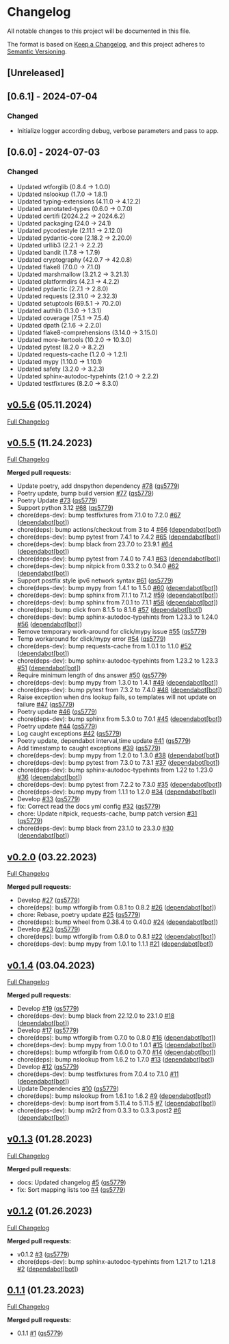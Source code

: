 <!-- markdownlint-configure-file { "MD024": false } -->
# Changelog

All notable changes to this project will be documented in this file.

The format is based on [Keep a Changelog](https://keepachangelog.com/en/1.1.0/),
and this project adheres to [Semantic Versioning](https://semver.org/spec/v2.0.0.html).

## [Unreleased]

## [0.6.1] - 2024-07-04

### Changed

- Initialize logger according debug, verbose parameters and pass to app.

## [0.6.0] - 2024-07-03

### Changed

- Updated wtforglib (0.8.4 -> 1.0.0)
- Updated nslookup (1.7.0 -> 1.8.1)
- Updated typing-extensions (4.11.0 -> 4.12.2)
- Updated annotated-types (0.6.0 -> 0.7.0)
- Updated certifi (2024.2.2 -> 2024.6.2)
- Updated packaging (24.0 -> 24.1)
- Updated pycodestyle (2.11.1 -> 2.12.0)
- Updated pydantic-core (2.18.2 -> 2.20.0)
- Updated urllib3 (2.2.1 -> 2.2.2)
- Updated bandit (1.7.8 -> 1.7.9)
- Updated cryptography (42.0.7 -> 42.0.8)
- Updated flake8 (7.0.0 -> 7.1.0)
- Updated marshmallow (3.21.2 -> 3.21.3)
- Updated platformdirs (4.2.1 -> 4.2.2)
- Updated pydantic (2.7.1 -> 2.8.0)
- Updated requests (2.31.0 -> 2.32.3)
- Updated setuptools (69.5.1 -> 70.2.0)
- Updated authlib (1.3.0 -> 1.3.1)
- Updated coverage (7.5.1 -> 7.5.4)
- Updated dpath (2.1.6 -> 2.2.0)
- Updated flake8-comprehensions (3.14.0 -> 3.15.0)
- Updated more-itertools (10.2.0 -> 10.3.0)
- Updated pytest (8.2.0 -> 8.2.2)
- Updated requests-cache (1.2.0 -> 1.2.1)
- Updated mypy (1.10.0 -> 1.10.1)
- Updated safety (3.2.0 -> 3.2.3)
- Updated sphinx-autodoc-typehints (2.1.0 -> 2.2.2)
- Updated testfixtures (8.2.0 -> 8.3.0)

## [v0.5.6](https://github.com/wtfo-guru/dynaddrmgr/tree/v0.5.6) (05.11.2024)

[Full Changelog](https://github.com/wtfo-guru/dynaddrmgr/compare/v0.5.5...v0.5.6)

## [v0.5.5](https://github.com/wtfo-guru/dynaddrmgr/tree/v0.5.5) (11.24.2023)

[Full Changelog](https://github.com/wtfo-guru/dynaddrmgr/compare/v0.2.0...v0.5.5)

**Merged pull requests:**

- Update poetry, add dnspython dependency [\#78](https://github.com/wtfo-guru/dynaddrmgr/pull/78) ([qs5779](https://github.com/qs5779))
- Poetry update, bump build version [\#77](https://github.com/wtfo-guru/dynaddrmgr/pull/77) ([qs5779](https://github.com/qs5779))
- Poetry Update [\#73](https://github.com/wtfo-guru/dynaddrmgr/pull/73) ([qs5779](https://github.com/qs5779))
- Support python 3.12 [\#68](https://github.com/wtfo-guru/dynaddrmgr/pull/68) ([qs5779](https://github.com/qs5779))
- chore\(deps-dev\): bump testfixtures from 7.1.0 to 7.2.0 [\#67](https://github.com/wtfo-guru/dynaddrmgr/pull/67) ([dependabot[bot]](https://github.com/apps/dependabot))
- chore\(deps\): bump actions/checkout from 3 to 4 [\#66](https://github.com/wtfo-guru/dynaddrmgr/pull/66) ([dependabot[bot]](https://github.com/apps/dependabot))
- chore\(deps-dev\): bump pytest from 7.4.1 to 7.4.2 [\#65](https://github.com/wtfo-guru/dynaddrmgr/pull/65) ([dependabot[bot]](https://github.com/apps/dependabot))
- chore\(deps-dev\): bump black from 23.7.0 to 23.9.1 [\#64](https://github.com/wtfo-guru/dynaddrmgr/pull/64) ([dependabot[bot]](https://github.com/apps/dependabot))
- chore\(deps-dev\): bump pytest from 7.4.0 to 7.4.1 [\#63](https://github.com/wtfo-guru/dynaddrmgr/pull/63) ([dependabot[bot]](https://github.com/apps/dependabot))
- chore\(deps-dev\): bump nitpick from 0.33.2 to 0.34.0 [\#62](https://github.com/wtfo-guru/dynaddrmgr/pull/62) ([dependabot[bot]](https://github.com/apps/dependabot))
- Support postfix style ipv6 network syntax [\#61](https://github.com/wtfo-guru/dynaddrmgr/pull/61) ([qs5779](https://github.com/qs5779))
- chore\(deps-dev\): bump mypy from 1.4.1 to 1.5.0 [\#60](https://github.com/wtfo-guru/dynaddrmgr/pull/60) ([dependabot[bot]](https://github.com/apps/dependabot))
- chore\(deps-dev\): bump sphinx from 7.1.1 to 7.1.2 [\#59](https://github.com/wtfo-guru/dynaddrmgr/pull/59) ([dependabot[bot]](https://github.com/apps/dependabot))
- chore\(deps-dev\): bump sphinx from 7.0.1 to 7.1.1 [\#58](https://github.com/wtfo-guru/dynaddrmgr/pull/58) ([dependabot[bot]](https://github.com/apps/dependabot))
- chore\(deps\): bump click from 8.1.5 to 8.1.6 [\#57](https://github.com/wtfo-guru/dynaddrmgr/pull/57) ([dependabot[bot]](https://github.com/apps/dependabot))
- chore\(deps-dev\): bump sphinx-autodoc-typehints from 1.23.3 to 1.24.0 [\#56](https://github.com/wtfo-guru/dynaddrmgr/pull/56) ([dependabot[bot]](https://github.com/apps/dependabot))
- Remove temporary work-around for click/mypy issue [\#55](https://github.com/wtfo-guru/dynaddrmgr/pull/55) ([qs5779](https://github.com/qs5779))
- Temp workaround for click/mypy error [\#54](https://github.com/wtfo-guru/dynaddrmgr/pull/54) ([qs5779](https://github.com/qs5779))
- chore\(deps-dev\): bump requests-cache from 1.0.1 to 1.1.0 [\#52](https://github.com/wtfo-guru/dynaddrmgr/pull/52) ([dependabot[bot]](https://github.com/apps/dependabot))
- chore\(deps-dev\): bump sphinx-autodoc-typehints from 1.23.2 to 1.23.3 [\#51](https://github.com/wtfo-guru/dynaddrmgr/pull/51) ([dependabot[bot]](https://github.com/apps/dependabot))
- Require minimum length of dns answer [\#50](https://github.com/wtfo-guru/dynaddrmgr/pull/50) ([qs5779](https://github.com/qs5779))
- chore\(deps-dev\): bump mypy from 1.3.0 to 1.4.1 [\#49](https://github.com/wtfo-guru/dynaddrmgr/pull/49) ([dependabot[bot]](https://github.com/apps/dependabot))
- chore\(deps-dev\): bump pytest from 7.3.2 to 7.4.0 [\#48](https://github.com/wtfo-guru/dynaddrmgr/pull/48) ([dependabot[bot]](https://github.com/apps/dependabot))
- Raise exception when dns lookup fails, so templates will not update on failure [\#47](https://github.com/wtfo-guru/dynaddrmgr/pull/47) ([qs5779](https://github.com/qs5779))
- Poetry update [\#46](https://github.com/wtfo-guru/dynaddrmgr/pull/46) ([qs5779](https://github.com/qs5779))
- chore\(deps-dev\): bump sphinx from 5.3.0 to 7.0.1 [\#45](https://github.com/wtfo-guru/dynaddrmgr/pull/45) ([dependabot[bot]](https://github.com/apps/dependabot))
- Poetry update [\#44](https://github.com/wtfo-guru/dynaddrmgr/pull/44) ([qs5779](https://github.com/qs5779))
- Log caught exceptions [\#42](https://github.com/wtfo-guru/dynaddrmgr/pull/42) ([qs5779](https://github.com/qs5779))
- Poetry update, dependabot interval,time update [\#41](https://github.com/wtfo-guru/dynaddrmgr/pull/41) ([qs5779](https://github.com/qs5779))
- Add timestamp to caught exceptions [\#39](https://github.com/wtfo-guru/dynaddrmgr/pull/39) ([qs5779](https://github.com/qs5779))
- chore\(deps-dev\): bump mypy from 1.2.0 to 1.3.0 [\#38](https://github.com/wtfo-guru/dynaddrmgr/pull/38) ([dependabot[bot]](https://github.com/apps/dependabot))
- chore\(deps-dev\): bump pytest from 7.3.0 to 7.3.1 [\#37](https://github.com/wtfo-guru/dynaddrmgr/pull/37) ([dependabot[bot]](https://github.com/apps/dependabot))
- chore\(deps-dev\): bump sphinx-autodoc-typehints from 1.22 to 1.23.0 [\#36](https://github.com/wtfo-guru/dynaddrmgr/pull/36) ([dependabot[bot]](https://github.com/apps/dependabot))
- chore\(deps-dev\): bump pytest from 7.2.2 to 7.3.0 [\#35](https://github.com/wtfo-guru/dynaddrmgr/pull/35) ([dependabot[bot]](https://github.com/apps/dependabot))
- chore\(deps-dev\): bump mypy from 1.1.1 to 1.2.0 [\#34](https://github.com/wtfo-guru/dynaddrmgr/pull/34) ([dependabot[bot]](https://github.com/apps/dependabot))
- Develop [\#33](https://github.com/wtfo-guru/dynaddrmgr/pull/33) ([qs5779](https://github.com/qs5779))
- fix: Correct read the docs yml config [\#32](https://github.com/wtfo-guru/dynaddrmgr/pull/32) ([qs5779](https://github.com/qs5779))
- chore: Update nitpick, requests-cache, bump patch version [\#31](https://github.com/wtfo-guru/dynaddrmgr/pull/31) ([qs5779](https://github.com/qs5779))
- chore\(deps-dev\): bump black from 23.1.0 to 23.3.0 [\#30](https://github.com/wtfo-guru/dynaddrmgr/pull/30) ([dependabot[bot]](https://github.com/apps/dependabot))

## [v0.2.0](https://github.com/wtfo-guru/dynaddrmgr/tree/v0.2.0) (03.22.2023)

[Full Changelog](https://github.com/wtfo-guru/dynaddrmgr/compare/v0.1.4...v0.2.0)

**Merged pull requests:**

- Develop [\#27](https://github.com/wtfo-guru/dynaddrmgr/pull/27) ([qs5779](https://github.com/qs5779))
- chore\(deps\): bump wtforglib from 0.8.1 to 0.8.2 [\#26](https://github.com/wtfo-guru/dynaddrmgr/pull/26) ([dependabot[bot]](https://github.com/apps/dependabot))
- chore: Rebase, poetry update [\#25](https://github.com/wtfo-guru/dynaddrmgr/pull/25) ([qs5779](https://github.com/qs5779))
- chore\(deps\): bump wheel from 0.38.4 to 0.40.0 [\#24](https://github.com/wtfo-guru/dynaddrmgr/pull/24) ([dependabot[bot]](https://github.com/apps/dependabot))
- Develop [\#23](https://github.com/wtfo-guru/dynaddrmgr/pull/23) ([qs5779](https://github.com/qs5779))
- chore\(deps\): bump wtforglib from 0.8.0 to 0.8.1 [\#22](https://github.com/wtfo-guru/dynaddrmgr/pull/22) ([dependabot[bot]](https://github.com/apps/dependabot))
- chore\(deps-dev\): bump mypy from 1.0.1 to 1.1.1 [\#21](https://github.com/wtfo-guru/dynaddrmgr/pull/21) ([dependabot[bot]](https://github.com/apps/dependabot))

## [v0.1.4](https://github.com/wtfo-guru/dynaddrmgr/tree/v0.1.4) (03.04.2023)

[Full Changelog](https://github.com/wtfo-guru/dynaddrmgr/compare/v0.1.3...v0.1.4)

**Merged pull requests:**

- Develop [\#19](https://github.com/wtfo-guru/dynaddrmgr/pull/19) ([qs5779](https://github.com/qs5779))
- chore\(deps-dev\): bump black from 22.12.0 to 23.1.0 [\#18](https://github.com/wtfo-guru/dynaddrmgr/pull/18) ([dependabot[bot]](https://github.com/apps/dependabot))
- Develop [\#17](https://github.com/wtfo-guru/dynaddrmgr/pull/17) ([qs5779](https://github.com/qs5779))
- chore\(deps\): bump wtforglib from 0.7.0 to 0.8.0 [\#16](https://github.com/wtfo-guru/dynaddrmgr/pull/16) ([dependabot[bot]](https://github.com/apps/dependabot))
- chore\(deps-dev\): bump mypy from 1.0.0 to 1.0.1 [\#15](https://github.com/wtfo-guru/dynaddrmgr/pull/15) ([dependabot[bot]](https://github.com/apps/dependabot))
- chore\(deps\): bump wtforglib from 0.6.0 to 0.7.0 [\#14](https://github.com/wtfo-guru/dynaddrmgr/pull/14) ([dependabot[bot]](https://github.com/apps/dependabot))
- chore\(deps\): bump nslookup from 1.6.2 to 1.7.0 [\#13](https://github.com/wtfo-guru/dynaddrmgr/pull/13) ([dependabot[bot]](https://github.com/apps/dependabot))
- Develop [\#12](https://github.com/wtfo-guru/dynaddrmgr/pull/12) ([qs5779](https://github.com/qs5779))
- chore\(deps-dev\): bump testfixtures from 7.0.4 to 7.1.0 [\#11](https://github.com/wtfo-guru/dynaddrmgr/pull/11) ([dependabot[bot]](https://github.com/apps/dependabot))
- Update Dependencies [\#10](https://github.com/wtfo-guru/dynaddrmgr/pull/10) ([qs5779](https://github.com/qs5779))
- chore\(deps\): bump nslookup from 1.6.1 to 1.6.2 [\#9](https://github.com/wtfo-guru/dynaddrmgr/pull/9) ([dependabot[bot]](https://github.com/apps/dependabot))
- chore\(deps-dev\): bump isort from 5.11.4 to 5.11.5 [\#7](https://github.com/wtfo-guru/dynaddrmgr/pull/7) ([dependabot[bot]](https://github.com/apps/dependabot))
- chore\(deps-dev\): bump m2r2 from 0.3.3 to 0.3.3.post2 [\#6](https://github.com/wtfo-guru/dynaddrmgr/pull/6) ([dependabot[bot]](https://github.com/apps/dependabot))

## [v0.1.3](https://github.com/wtfo-guru/dynaddrmgr/tree/v0.1.3) (01.28.2023)

[Full Changelog](https://github.com/wtfo-guru/dynaddrmgr/compare/v0.1.2...v0.1.3)

**Merged pull requests:**

- docs: Updated changelog [\#5](https://github.com/wtfo-guru/dynaddrmgr/pull/5) ([qs5779](https://github.com/qs5779))
- fix: Sort mapping lists too [\#4](https://github.com/wtfo-guru/dynaddrmgr/pull/4) ([qs5779](https://github.com/qs5779))

## [v0.1.2](https://github.com/wtfo-guru/dynaddrmgr/tree/v0.1.2) (01.26.2023)

[Full Changelog](https://github.com/wtfo-guru/dynaddrmgr/compare/0.1.1...v0.1.2)

**Merged pull requests:**

- v0.1.2 [\#3](https://github.com/wtfo-guru/dynaddrmgr/pull/3) ([qs5779](https://github.com/qs5779))
- chore\(deps-dev\): bump sphinx-autodoc-typehints from 1.21.7 to 1.21.8 [\#2](https://github.com/wtfo-guru/dynaddrmgr/pull/2) ([dependabot[bot]](https://github.com/apps/dependabot))

## [0.1.1](https://github.com/wtfo-guru/dynaddrmgr/tree/0.1.1) (01.23.2023)

[Full Changelog](https://github.com/wtfo-guru/dynaddrmgr/compare/bc48555795adff945b77471685154a828d27de21...0.1.1)

**Merged pull requests:**

- 0.1.1 [\#1](https://github.com/wtfo-guru/dynaddrmgr/pull/1) ([qs5779](https://github.com/qs5779))
